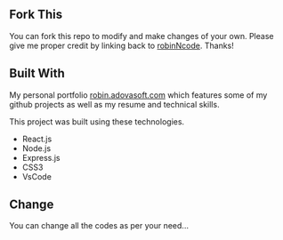 ## Fork This

You can fork this repo to modify and make changes of your own. Please give me proper credit by linking back to [robinNcode](https://github.com/robinncode/react_portfolio). Thanks!

## Built With

My personal portfolio <a href="http://robin.adovasoft.com" target="_blank">robin.adovasoft.com</a> which features some of my github projects as well as my resume and technical skills.<br/>

This project was built using these technologies.

- React.js
- Node.js
- Express.js
- CSS3
- VsCode

## Change
You can change all the codes as per your need...